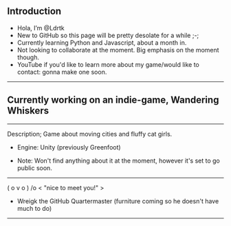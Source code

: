 Introduction
-------

- Hola, I’m @Ldrtk
- New to GitHub so this page will be pretty desolate for a while ;-;
- Currently learning Python and Javascript, about a month in.
- Not looking to collaborate at the moment. Big emphasis on the moment though.
- YouTube if you'd like to learn more about my game/would like to contact: gonna make one soon.

<!---
Ldrtk/Ldrtk is a ✨ special ✨ repository because its `README.md` (this file) appears on your GitHub profile.
You can click the Preview link to take a look at your changes. 
--->
-------
Currently working on an indie-game, Wandering Whiskers 
-------
-------
Description; Game about moving cities and fluffy cat girls.
- Engine: Unity (previously Greenfoot)

- Note: Won't find anything about it at the moment, however it's set to go public soon.



------

( o v o ) /o    < "nice to meet you!" >

- Wreigk the GitHub Quartermaster (furniture coming so he doesn't have much to do)

------
